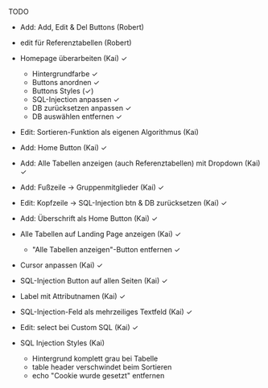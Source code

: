 TODO

- Add: Add, Edit & Del Buttons (Robert)
- edit für Referenztabellen (Robert)

- Homepage überarbeiten (Kai) ✓
  - Hintergrundfarbe ✓
  - Buttons anordnen ✓
  - Buttons Styles (✓)
  - SQL-Injection anpassen ✓
  - DB zurücksetzen anpassen ✓
  - DB auswählen entfernen ✓
- Edit: Sortieren-Funktion als eigenen Algorithmus (Kai)


- Add: Home Button (Kai) ✓
- Add: Alle Tabellen anzeigen (auch Referenztabellen) mit Dropdown (Kai) ✓
- Add: Fußzeile -> Gruppenmitglieder (Kai) ✓
- Edit: Kopfzeile -> SQL-Injection btn & DB zurücksetzen (Kai) ✓
- Add: Überschrift als Home Button (Kai) ✓

- Alle Tabellen auf Landing Page anzeigen (Kai) ✓
  - "Alle Tabellen anzeigen"-Button entfernen ✓
- Cursor anpassen (Kai) ✓
- SQL-Injection Button auf allen Seiten (Kai) ✓

- Label mit Attributnamen (Kai) ✓
- SQL-Injection-Feld als mehrzeiliges Textfeld (Kai) ✓
- Edit: select bei Custom SQL (Kai) ✓

- SQL Injection Styles (Kai)
  - Hintergrund komplett grau bei Tabelle
  - table header verschwindet beim Sortieren
  - echo "Cookie wurde gesetzt" entfernen